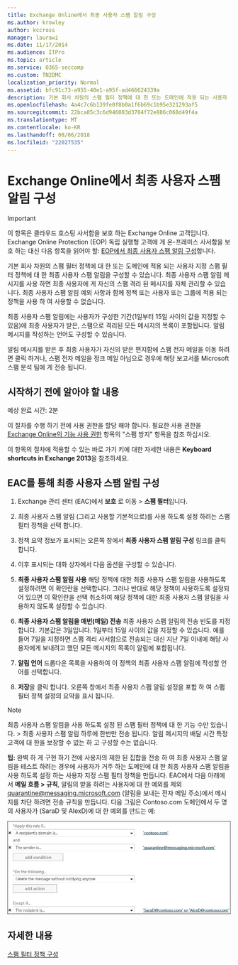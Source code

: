 ```yaml
---
title: Exchange Online에서 최종 사용자 스팸 알림 구성
ms.author: krowley
author: kccross
manager: laurawi
ms.date: 11/17/2014
ms.audience: ITPro
ms.topic: article
ms.service: O365-seccomp
ms.custom: TN2DMC
localization_priority: Normal
ms.assetid: bfc91c73-a955-40e1-a95f-ad466624339a
description: 기본 회사 차원의 스팸 필터 정책에 대 한 또는 도메인에 적용 되는 사용자 지정 스팸 필터 정책에 대 한 최종 사용자 스팸 알림을 구성할 수 있습니다.
ms.openlocfilehash: 4a4c7c6b139fe0f8b0a1f6b69c1b95e321293af5
ms.sourcegitcommit: 22bca85c3c6d946083d3784f72e886c068d49f4a
ms.translationtype: MT
ms.contentlocale: ko-KR
ms.lasthandoff: 08/06/2018
ms.locfileid: "22027535"
---
```

# <a name="configure-end-user-spam-notifications-in-exchange-online"></a>Exchange Online에서 최종 사용자 스팸 알림 구성

> [!IMPORTANT]
> 이 항목은 클라우드 호스팅 사서함을 보호 하는 Exchange Online 고객입니다. Exchange Online Protection (EOP) 독립 실행형 고객에 게 온-프레미스 사서함을 보호 하는 대신 다음 항목을 읽어야 할: [EOP에서 최종 사용자 스팸 알림 구성](configure-end-user-spam-notifications-in-eop.md)합니다. 
  
기본 회사 차원의 스팸 필터 정책에 대 한 또는 도메인에 적용 되는 사용자 지정 스팸 필터 정책에 대 한 최종 사용자 스팸 알림을 구성할 수 있습니다. 최종 사용자 스팸 알림 메시지를 사용 하면 최종 사용자에 게 자신의 스팸 격리 된 메시지를 자체 관리할 수 있습니다. 최종 사용자 스팸 알림 예외 사항과 함께 정책 또는 사용자 또는 그룹에 적용 되는 정책을 사용 하 여 사용할 수 없습니다.
  
최종 사용자 스팸 알림에는 사용자가 구성한 기간(1일부터 15일 사이의 값을 지정할 수 있음)에 최종 사용자가 받은, 스팸으로 격리된 모든 메시지의 목록이 포함됩니다. 알림 메시지를 작성하는 언어도 구성할 수 있습니다.
  
알림 메시지를 받은 후 최종 사용자가 자신의 받은 편지함에 스팸 전자 메일을 이동 하려면 클릭 하거나, 스팸 전자 메일을 정크 메일 아님으로 경우에 해당 보고서를 Microsoft 스팸 분석 팀에 게 전송 됩니다. 
  
## <a name="what-do-you-need-to-know-before-you-begin"></a>시작하기 전에 알아야 할 내용

예상 완료 시간: 2분
  
이 절차를 수행 하기 전에 사용 권한을 할당 해야 합니다. 필요한 사용 권한을 [Exchange Online의 기능 사용 권한](http://technet.microsoft.com/library/15073ce1-0917-403b-8839-02a2ebc96e16.aspx) 항목의 "스팸 방지" 항목을 참조 하십시오. 
  
이 항목의 절차에 적용할 수 있는 바로 가기 키에 대한 자세한 내용은 **Keyboard shortcuts in Exchange 2013**을 참조하세요.
  
## <a name="use-the-eac-to-configure-end-user-spam-notifications"></a>EAC를 통해 최종 사용자 스팸 알림 구성

1. Exchange 관리 센터 (EAC)에서 **보호** 로 이동 \> **스팸 필터**입니다.
    
2. 최종 사용자 스팸 알림 (그리고 사용할 기본적으로)를 사용 하도록 설정 하려는 스팸 필터 정책을 선택 합니다.
    
3. 정책 요약 정보가 표시되는 오른쪽 창에서 **최종 사용자 스팸 알림 구성** 링크를 클릭합니다. 
    
4. 이후 표시되는 대화 상자에서 다음 옵션을 구성할 수 있습니다.
    
1. **최종 사용자 스팸 알림 사용** 해당 정책에 대한 최종 사용자 스팸 알림을 사용하도록 설정하려면 이 확인란을 선택합니다. 그러나 반대로 해당 정책이 사용하도록 설정되어 있으면 이 확인란을 선택 취소하여 해당 정책에 대한 최종 사용자 스팸 알림을 사용하지 않도록 설정할 수 있습니다. 
    
2. **최종 사용자 스팸 알림을 매번(매일) 전송** 최종 사용자 스팸 알림의 전송 빈도를 지정합니다. 기본값은 3일입니다. 1일부터 15일 사이의 값을 지정할 수 있습니다. 예를 들어 7일을 지정하면 스팸 격리 사서함으로 전송되는 대신 지난 7일 이내에 해당 사용자에게 보내려고 했던 모든 메시지의 목록이 알림에 포함됩니다. 
    
3. **알림 언어** 드롭다운 목록을 사용하여 이 정책의 최종 사용자 스팸 알림에 작성할 언어를 선택합니다. 
    
5. **저장**을 클릭 합니다. 오른쪽 창에서 최종 사용자 스팸 알림 설정을 포함 하 여 스팸 필터 정책 설정의 요약을 표시 됩니다.
    
> [!NOTE]
>  최종 사용자 스팸 알림을 사용 하도록 설정 된 스팸 필터 정책에 대 한 기능 수만 있습니다. > 최종 사용자 스팸 알림 하루에 한번만 전송 됩니다. 알림 메시지의 배달 시간 특정 고객에 대 한을 보장할 수 없는 하 고 구성할 수는 없습니다. 
  
 **팁:** 완벽 하 게 구현 하기 전에 사용자의 제한 된 집합을 전송 하 여 최종 사용자 스팸 알림을 테스트 하려는 경우에 사용자가 거주 하는 도메인에 대 한 최종 사용자 스팸 알림을 사용 하도록 설정 하는 사용자 지정 스팸 필터 정책을 만듭니다. EAC에서 다음 아래에서 **메일 흐름 \> 규칙**, 알림의 받을 하려는 사용자에 대 한 예외를 제외 quarantine@messaging.microsoft.com (알림을 보내는 전자 메일 주소)에서 메시지를 차단 하려면 전송 규칙을 만듭니다. 다음 그림은 Contoso.com 도메인에서 두 명의 사용자가 (SaraD 및 AlexD)에 대 한 예외를 만드는 예: 
  
![최종 사용자 스팸 알림을 테스트할 전송 규칙](media/EOP-ESN-testspecificusers.jpg)
  
## <a name="for-more-information"></a>자세한 내용

[스팸 필터 정책 구성](configure-your-spam-filter-policies.md)
  

